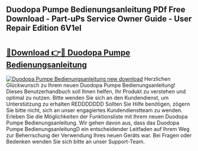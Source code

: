 ## Duodopa Pumpe Bedienungsanleitung PDf Free Download - Part-uPs Service Owner Guide - User Repair Edition 6V1eI

# <h2><a href="http://df29zbc.blite.top/?on=Duodopa+Pumpe+Bedienungsanleitung">🔗Download 👉🔴 Duodopa Pumpe Bedienungsanleitung</a></h2>

[![Duodopa Pumpe Bedienungsanleitung new download](https://i.imgur.com/lujVjoI.png)](http://df29zbc.blite.top/?on=Duodopa+Pumpe+Bedienungsanleitung)
Herzlichen Glückwunsch zu Ihrem neuen Duodopa Pumpe Bedienungsanleitung! Dieses Benutzerhandbuch soll Ihnen helfen, Ihr Produkt zu verstehen und optimal zu nutzen. Bitte wenden Sie sich an den Kundendienst, um Unterstützung zu erhalten REDDDDDDD Sollten Sie Hilfe benötigen, zögern Sie bitte nicht, sich an unser engagiertes Kundendienstteam zu wenden. Erleben Sie die Möglichkeiten der Funktionsliste mit Ihrem neuen Duodopa Pumpe Bedienungsanleitung. Wir gehen davon aus, dass das Duodopa Pumpe BedienungsanleitungD ein entscheidender Leitfaden auf Ihrem Weg zur Beherrschung der Verwendung Ihres neuen Geräts war. Bei Fragen oder Bedenken wenden Sie sich bitte an unser Support-Team.
